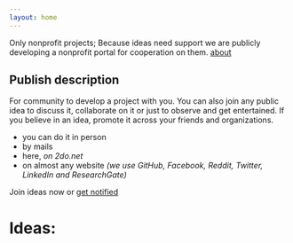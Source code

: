 ```yaml
---
layout: home
---
```


Only nonprofit projects;
Because ideas need support we are publicly developing a nonprofit portal for cooperation on them. [about](/about)

## Publish description
For community to develop a project with you. You can also join any public idea to discuss it, collaborate on it or just to observe and get entertained. If you believe in an idea, promote it across your friends and organizations.
 * you can do it in person
 * by mails
 * here, *on 2do.net* 
 * on almost any website *(we use GitHub, Facebook, Reddit, Twitter, LinkedIn and ResearchGate)*

Join ideas now or [get notified](www.2do.net)

# Ideas:
